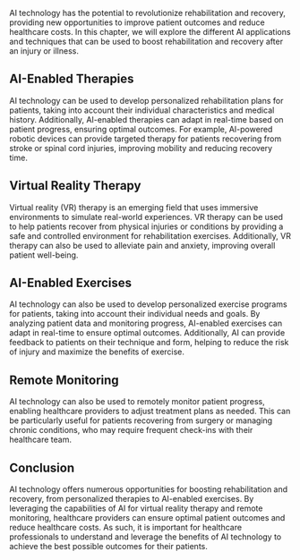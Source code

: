 
AI technology has the potential to revolutionize rehabilitation and recovery, providing new opportunities to improve patient outcomes and reduce healthcare costs. In this chapter, we will explore the different AI applications and techniques that can be used to boost rehabilitation and recovery after an injury or illness.

AI-Enabled Therapies
--------------------

AI technology can be used to develop personalized rehabilitation plans for patients, taking into account their individual characteristics and medical history. Additionally, AI-enabled therapies can adapt in real-time based on patient progress, ensuring optimal outcomes. For example, AI-powered robotic devices can provide targeted therapy for patients recovering from stroke or spinal cord injuries, improving mobility and reducing recovery time.

Virtual Reality Therapy
-----------------------

Virtual reality (VR) therapy is an emerging field that uses immersive environments to simulate real-world experiences. VR therapy can be used to help patients recover from physical injuries or conditions by providing a safe and controlled environment for rehabilitation exercises. Additionally, VR therapy can also be used to alleviate pain and anxiety, improving overall patient well-being.

AI-Enabled Exercises
--------------------

AI technology can also be used to develop personalized exercise programs for patients, taking into account their individual needs and goals. By analyzing patient data and monitoring progress, AI-enabled exercises can adapt in real-time to ensure optimal outcomes. Additionally, AI can provide feedback to patients on their technique and form, helping to reduce the risk of injury and maximize the benefits of exercise.

Remote Monitoring
-----------------

AI technology can also be used to remotely monitor patient progress, enabling healthcare providers to adjust treatment plans as needed. This can be particularly useful for patients recovering from surgery or managing chronic conditions, who may require frequent check-ins with their healthcare team.

Conclusion
----------

AI technology offers numerous opportunities for boosting rehabilitation and recovery, from personalized therapies to AI-enabled exercises. By leveraging the capabilities of AI for virtual reality therapy and remote monitoring, healthcare providers can ensure optimal patient outcomes and reduce healthcare costs. As such, it is important for healthcare professionals to understand and leverage the benefits of AI technology to achieve the best possible outcomes for their patients.
